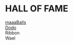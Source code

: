 # HALL OF FAME
[maaaBalls](https://github.com/maaa101) \
[Dodo](https://github.com/TheComputerGuy96) \
Ribbon \
Wael 
